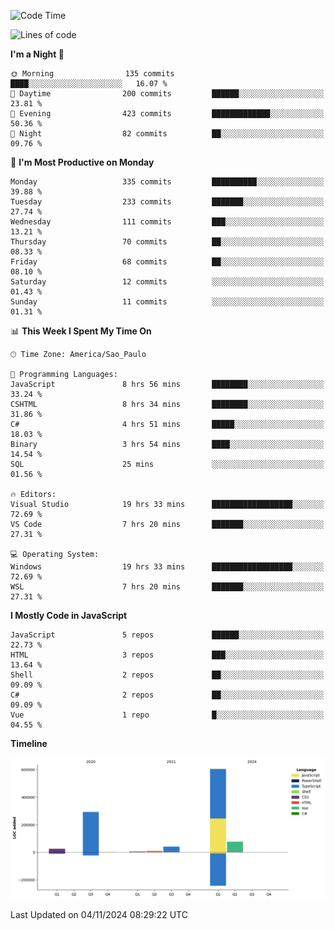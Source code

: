 <!--START_SECTION:waka-->
![Code Time](http://img.shields.io/badge/Code%20Time-2%2C800%20hrs%2021%20mins-blue)

![Lines of code](https://img.shields.io/badge/From%20Hello%20World%20I%27ve%20Written-1.1%20million%20lines%20of%20code-blue)

**I'm a Night 🦉** 

```text
🌞 Morning                135 commits         ████░░░░░░░░░░░░░░░░░░░░░   16.07 % 
🌆 Daytime                200 commits         ██████░░░░░░░░░░░░░░░░░░░   23.81 % 
🌃 Evening                423 commits         █████████████░░░░░░░░░░░░   50.36 % 
🌙 Night                  82 commits          ██░░░░░░░░░░░░░░░░░░░░░░░   09.76 % 
```
📅 **I'm Most Productive on Monday** 

```text
Monday                   335 commits         ██████████░░░░░░░░░░░░░░░   39.88 % 
Tuesday                  233 commits         ███████░░░░░░░░░░░░░░░░░░   27.74 % 
Wednesday                111 commits         ███░░░░░░░░░░░░░░░░░░░░░░   13.21 % 
Thursday                 70 commits          ██░░░░░░░░░░░░░░░░░░░░░░░   08.33 % 
Friday                   68 commits          ██░░░░░░░░░░░░░░░░░░░░░░░   08.10 % 
Saturday                 12 commits          ░░░░░░░░░░░░░░░░░░░░░░░░░   01.43 % 
Sunday                   11 commits          ░░░░░░░░░░░░░░░░░░░░░░░░░   01.31 % 
```


📊 **This Week I Spent My Time On** 

```text
🕑︎ Time Zone: America/Sao_Paulo

💬 Programming Languages: 
JavaScript               8 hrs 56 mins       ████████░░░░░░░░░░░░░░░░░   33.24 % 
CSHTML                   8 hrs 34 mins       ████████░░░░░░░░░░░░░░░░░   31.86 % 
C#                       4 hrs 51 mins       █████░░░░░░░░░░░░░░░░░░░░   18.03 % 
Binary                   3 hrs 54 mins       ████░░░░░░░░░░░░░░░░░░░░░   14.54 % 
SQL                      25 mins             ░░░░░░░░░░░░░░░░░░░░░░░░░   01.56 % 

🔥 Editors: 
Visual Studio            19 hrs 33 mins      ██████████████████░░░░░░░   72.69 % 
VS Code                  7 hrs 20 mins       ███████░░░░░░░░░░░░░░░░░░   27.31 % 

💻 Operating System: 
Windows                  19 hrs 33 mins      ██████████████████░░░░░░░   72.69 % 
WSL                      7 hrs 20 mins       ███████░░░░░░░░░░░░░░░░░░   27.31 % 
```

**I Mostly Code in JavaScript** 

```text
JavaScript               5 repos             ██████░░░░░░░░░░░░░░░░░░░   22.73 % 
HTML                     3 repos             ███░░░░░░░░░░░░░░░░░░░░░░   13.64 % 
Shell                    2 repos             ██░░░░░░░░░░░░░░░░░░░░░░░   09.09 % 
C#                       2 repos             ██░░░░░░░░░░░░░░░░░░░░░░░   09.09 % 
Vue                      1 repo              █░░░░░░░░░░░░░░░░░░░░░░░░   04.55 % 
```



**Timeline**

![Lines of Code chart](https://raw.githubusercontent.com/jonhoffmam/jonhoffmam/master/assets/bar_graph.png)


 Last Updated on 04/11/2024 08:29:22 UTC
<!--END_SECTION:waka-->
